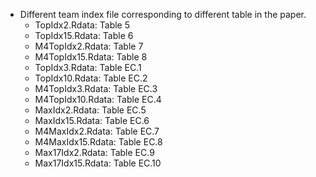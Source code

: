 - Different team index file corresponding to different table in the paper. 
    - TopIdx2.Rdata: Table 5
    - TopIdx15.Rdata: Table 6
    - M4TopIdx2.Rdata: Table 7
    - M4TopIdx15.Rdata: Table 8
    - TopIdx3.Rdata: Table EC.1
    - TopIdx10.Rdata: Table EC.2
    - M4TopIdx3.Rdata: Table EC.3
    - M4TopIdx10.Rdata: Table EC.4    
    - MaxIdx2.Rdata: Table EC.5
    - MaxIdx15.Rdata: Table EC.6
    - M4MaxIdx2.Rdata: Table EC.7
    - M4MaxIdx15.Rdata: Table EC.8    
    - Max17Idx2.Rdata: Table EC.9
    - Max17Idx15.Rdata: Table EC.10
    
